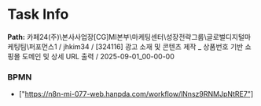 # Task Info

**Path:** 카페24(주)\본사사업장\[CG]MI본부\마케팅센터\성장전략그룹\글로벌디지털마케팅팀\퍼포먼스1 / jhkim34 / [324116] 광고 소재 및 콘텐츠 제작 _ 상품번호 기반 쇼핑몰 도메인 및 상세 URL 출력 / 2025-09-01_00-00-00

### BPMN
- ["https://n8n-mi-077-web.hanpda.com/workflow/lNnsz9RNMJpNtRE7"]


